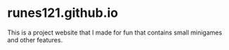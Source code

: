 # runes121.github.io

This is a project website that I made for fun that contains small minigames and other features. 
